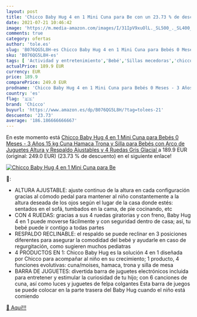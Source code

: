 ```yaml
---
layout: post
title: 'Chicco Baby Hug 4 en 1 Mini Cuna para Be con un 23.73 % de descuento'
date: 2021-07-21 10:46:42
image: 'https://m.media-amazon.com/images/I/31IpV9xuOlL._SL500_._SL400_.jpg'
comments: true
category: ofertas
author: 'tole.es'
slug: 'B076QG5L8H-es Chicco Baby Hug 4 en 1 Mini Cuna para Bebés 0 Meses - 3...'
sku: 'B076QG5L8H-es'
tags: [ 'Actividad y entretenimiento','Bebé','Sillas mecedoras','chicco','juguetes', ]
actualPrice: 189.9 EUR
currency: EUR
price: 189.9
comparePrice: 249.0 EUR
prodname: 'Chicco Baby Hug 4 en 1 Mini Cuna para Bebés 0 Meses - 3 Años  15 kg   Cuna  Hamaca  Trona y Silla para Bebés con Arco de Juguetes  Altura y Respaldo Ajustables y 4 Ruedas  Gris  Glacial '
country: 'es'
flag: '🇪🇸'
brand: 'Chicco'
buyurl: 'https://www.amazon.es/dp/B076QG5L8H/?tag=tolees-21'
descuento: '23.73'
average: '186.186666666667'
---
```


En este momento está [Chicco Baby Hug 4 en 1 Mini Cuna para Bebés 0 Meses - 3 Años  15 kg   Cuna  Hamaca  Trona y Silla para Bebés con Arco de Juguetes  Altura y Respaldo Ajustables y 4 Ruedas  Gris  Glacial ](https://www.amazon.es/dp/B076QG5L8H/?tag=tolees-21) a 189.9 EUR (original: 249.0 EUR) (23.73 %  de descuento) en el siguiente enlace!

[![Chicco Baby Hug 4 en 1 Mini Cuna para Be](https://m.media-amazon.com/images/I/31IpV9xuOlL._SL500_._SL400_.jpg)](https://www.amazon.es/dp/B076QG5L8H/?tag=tolees-21)

🔎:

- ALTURA AJUSTABLE: ajuste continuo de la altura en cada configuración gracias al cómodo pedal para mantener al niño constantemente a la altura deseada de los ojos según el lugar de la casa donde estés: sentados en el sofá, tumbados en la cama, de pie cocinando, etc
- CON 4 RUEDAS: gracias a sus 4 ruedas giratorias y con freno, Baby Hug 4 en 1 puede moverse fácilmente y con seguridad dentro de casa; así, tu bebé puede ir contigo a todas partes
- RESPALDO RECLINABLE: el respaldo se puede reclinar en 3 posiciones diferentes para asegurar la comodidad del bebé y ayudarle en caso de regurgitación, como sugieren muchos pediatras
- 4 PRODUCTOS EN 1: Chicco Baby Hug es la solución 4 en 1 diseñada por Chicco para acompañar al niño en su crecimiento; 1 producto, 4 funciones evolutivas: cuna/moises, hamaca, trona y silla de mesa
- BARRA DE JUGUETES: divertida barra de juguetes electrónicos incluida para entretener y estimular la curiosidad de tu hijo; con 6 canciones de cuna, así como luces y juguetes de felpa colgantes Esta barra de juegos se puede colocar en la parte trasera del Baby Hug cuando el niño está comiendo

[🛒 Aquí!!!](https://www.amazon.es/dp/B076QG5L8H/?tag=tolees-21)
